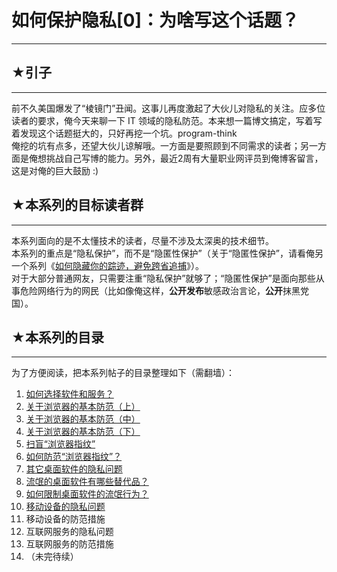 # 如何保护隐私[0]：为啥写这个话题？ 

-----

 ## ★引子
---

  
 前不久美国爆发了“棱镜门”丑闻。这事儿再度激起了大伙儿对隐私的关注。应多位读者的要求，俺今天来聊一下 IT 领域的隐私防范。本来想一篇博文搞定，写着写着发现这个话题挺大的，只好再挖一个坑。program-think  
 俺挖的坑有点多，还望大伙儿谅解哦。一方面是要照顾到不同需求的读者；另一方面是俺想挑战自己写博的能力。另外，最近2周有大量职业网评员到俺博客留言，这是对俺的巨大鼓励 :)  
   
 ## ★本系列的目标读者群
----------

  
 本系列面向的是不太懂技术的读者，尽量不涉及太深奥的技术细节。  
 本系列的重点是“隐私保护”，而不是“隐匿性保护”（关于“隐匿性保护”，请看俺另一个系列《[如何隐藏你的踪迹，避免跨省追捕](http://program-think.blogspot.com/2010/04/howto-cover-your-tracks-0.html)》）。  
 对于大部分普通网友，只需要注重“隐私保护”就够了；“隐匿性保护”是面向那些从事危险网络行为的网民（比如像俺这样，**公开发布**敏感政治言论，**公开**抹黑党国）。  
   
 ## ★本系列的目录
-------

   
   
 为了方便阅读，把本系列帖子的目录整理如下（需翻墙）：   
 1. [如何选择软件和服务？](http://program-think.blogspot.com/2013/06/privacy-protection-1.html)  
 2. [关于浏览器的基本防范（上）](http://program-think.blogspot.com/2013/06/privacy-protection-2.html)  
 3. [关于浏览器的基本防范（中）](http://program-think.blogspot.com/2013/07/privacy-protection-3.html)  
 4. [关于浏览器的基本防范（下）](http://program-think.blogspot.com/2013/07/privacy-protection-4.html)  
 5. [扫盲“浏览器指纹”](http://program-think.blogspot.com/2014/01/privacy-protection-5.html)  
 6. [如何防范“浏览器指纹”？](http://program-think.blogspot.com/2014/01/privacy-protection-6.html)  
 7. [其它桌面软件的隐私问题](http://program-think.blogspot.com/2014/08/privacy-protection-7.html)  
 8. [流氓的桌面软件有哪些替代品？](http://program-think.blogspot.com/2014/08/privacy-protection-8.html)  
 9. [如何限制桌面软件的流氓行为？](http://program-think.blogspot.com/2014/08/privacy-protection-9.html)  
 10. [移动设备的隐私问题](http://program-think.blogspot.com/2015/01/privacy-protection-10.html)  
 11. 移动设备的防范措施  
 12. 互联网服务的隐私问题  
 13. 互联网服务的防范措施  
 14. （未完待续） 